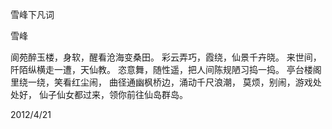 雪峰下凡词

雪峰


阆苑醉玉楼，身软，醒看沧海变桑田。
彩云弄巧，霞绕，仙景千卉晓。
来世间，阡陌纵横走一遭，天仙教。
恣意舞，随性遥，把人间陈规陋习捣一捣。
亭台楼阁里绕一绕，笑看红尘闹，
曲径通幽枫桥边，涌动千尺浪潮，
莫烦，别闹，游戏处处好，
仙子仙女都过来，领你前往仙岛群岛。

2012/4/21




